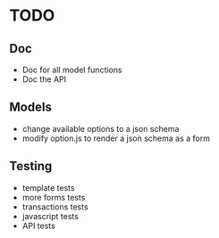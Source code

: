 # TODO

## Doc

* Doc for all model functions
* Doc the API

## Models

* change available options to a json schema
* modify option.js to render a json schema as a form

## Testing

* template tests
* more forms tests
* transactions tests
* javascript tests
* API tests
